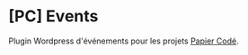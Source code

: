 # [PC] Events
Plugin Wordpress d'événements pour les projets [Papier Codé](https://www.papier-code.fr).
